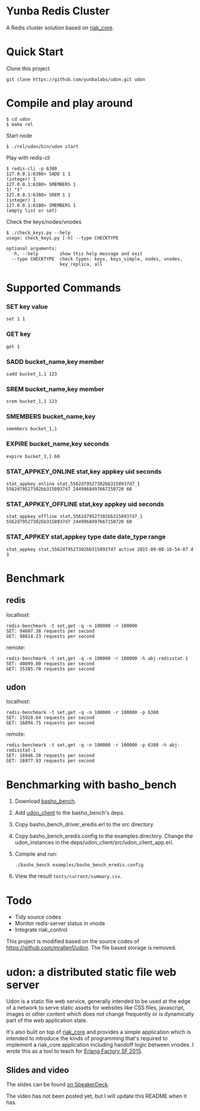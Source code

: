 Yunba Redis Cluster
==========================

A Redis cluster solution based on [riak_core][0].

Quick Start
===========
Clone this project
```
git clone https://github.com/yunbalabs/udon.git udon
```

Compile and play around
=======================
```
$ cd udon
$ make rel
```

Start node
```
$ ./rel/udon/bin/udon start
```

Play with redis-cli
```
$ redis-cli -p 6380
127.0.0.1:6380> SADD 1 1
(integer) 1
127.0.0.1:6380> SMEMBERS 1
1) "1"
127.0.0.1:6380> SREM 1 1
(integer) 1
127.0.0.1:6380> SMEMBERS 1
(empty list or set)
```

Check the keys/nodes/vnodes
```
$ ./check_keys.py --help
usage: check_keys.py [-h] --type CHECKTYPE

optional arguments:
  -h, --help        show this help message and exit
  --type CHECKTYPE  check types: keys, keys_simple, nodes, vnodes,
                    key_replica, all
```

Supported Commands
======
### SET key value
```
set 1 1
```

### GET key
```
get 1
```

### SADD bucket_name,key member
```
sadd bucket_1,1 123
```

### SREM bucket_name,key member
```
srem bucket_1,1 123
```

### SMEMBERS bucket_name,key
```
smembers bucket_1,1
```

### EXPIRE bucket_name,key seconds
```
expire bucket_1,1 60
```

### STAT_APPKEY_ONLINE stat,key appkey uid seconds
```
stat_appkey_online stat,5562d79527302bb3158937d7_1 5562d79527302bb3158937d7 2449968497667150720 60
```

### STAT_APPKEY_OFFLINE stat,key appkey uid seconds
```
stat_appkey_offline stat,5562d79527302bb3158937d7_1 5562d79527302bb3158937d7 2449968497667150720 60
```

### STAT_APPKEY stat,appkey type date date_type range
```
stat_appkey stat,5562d79527302bb3158937d7 active 2015-09-08-16-54-07 d 3
```

Benchmark
======
## redis
localhost:
```
redis-benchmark -t set,get -q -n 100000 -r 100000
SET: 94607.38 requests per second
GET: 98814.23 requests per second
```

remote:
```
redis-benchmark -t set,get -q -n 100000 -r 100000 -h abj-redisstat-1
SET: 40899.80 requests per second
GET: 35385.70 requests per second
```

## udon
localhost:
```
redis-benchmark -t set,get -q -n 100000 -r 100000 -p 6380
SET: 15928.64 requests per second
GET: 16894.75 requests per second
```

remote:
```
redis-benchmark -t set,get -q -n 100000 -r 100000 -p 6380 -h abj-redisstat-1
SET: 16946.28 requests per second
GET: 16977.93 requests per second
```

Benchmarking with basho_bench
======
1. Download [basho_bench](https://github.com/basho/basho_bench).
2. Add [udon_client](https://github.com/yunbalabs/udon_client) to the basho_bench's deps.
3. Copy basho_bench_driver_eredis.erl to the src directory.
4. Copy basho_bench_eredis.config to the examples directory. Change the udon_instances in the deps/udon_client/src/udon_client_app.erl.
5. Compile and run:

    ```
    ./basho_bench examples/basho_bench_eredis.config
    ```
6. View the result `tests/current/summary.csv`.

Todo
====
 * Tidy source codes
 * Monitor redis-server status in vnode
 * Integrate riak_control

This project is modified based on the source codes of https://github.com/mrallen1/udon. The file based storage is removed.

udon: a distributed static file web server
=============================

Udon is a static file web service, generally intended to be used at the edge of a network to serve static assets for websites like CSS files, javascript, images or other content which does not change frequently or is dynamically part of the web application state.

It's also built on top of [riak_core][0] and provides a simple application which is intended to introduce the kinds of programming that's required to implement a riak_core application including handoff logic between vnodes.  I wrote this as a tool to teach for [Erlang Factory SF 2015][1].

Slides and video
----------------
The slides can be found [on SpeakerDeck][2].

The video has not been posted yet, but I will update this README when it has.

[0]: https://github.com/basho/riak_core
[1]: http://www.erlang-factory.com/sfbay2015/mark-allen
[2]: https://speakerdeck.com/mrallen1/building-distributed-applications-with-riak-core 
